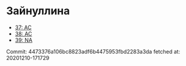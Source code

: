 # Зайнуллина
- [37: AC](37.md)
- [38: AC](38.md)
- [39: NA](39.md)

Commit: 4473376a106bc8823adf6b4475953fbd2283a3da
 fetched at: 20201210-171729
